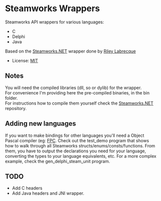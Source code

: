 Steamworks Wrappers
================

Steamworks API wrappers for various languages:

* C
* Delphi
* Java

Based on the [Steamworks.NET](https://github.com/rlabrecque/Steamworks.NET) wrapper done by [Riley Labrecque](https://github.com/rlabrecque)

* License: [MIT](http://www.opensource.org/licenses/mit-license.php)  

Notes
-----

You will need the compiled libraries (dll, so or dylib) for the wrapper.  
For convenience I'm providing here the pre-compiled binaries, in the bin folder.  
For instructions how to compile them yourself check the [Steamworks.NET](https://github.com/rlabrecque/Steamworks.NET) repository.  

Adding new languages
-----

If you want to make bindings for other languages you'll need a Object Pascal compiler (eg: [FPC](http://www.freepascal.org).
Check out the test_demo program that shows how to walk through all Steamworks structs/enums/consts/functions.
From them, you have to output the declarations you need for your language, converting the types to your language equivalents, etc.
For a more complex example, check the gen_delphi_steam_unit program.

TODO
---------------------------------

* Add C headers  
* Add Java headers and JNI wrapper.  
